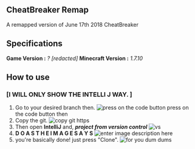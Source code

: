 ## CheatBreaker Remap

A remapped version of June 17th 2018 CheatBreaker

## Specifications
**Game Version :** *? [redacted]*
**Minecraft Version :** *1.7.10*

## How to use
### [I WILL ONLY SHOW THE INTELLI J WAY. ]
1. Go to your desired branch then.
![press on the code button](https://i.imgur.com/EHBmtrO.png)
press on the code button then
3. Copy the git.
![copy git https](https://i.imgur.com/ncygckX.png)
4. Then open **IntelliJ** and, ***project from version control***
![vs](https://i.imgur.com/5aNEWCv.png)
5.  **D O  A S  T H E  I M A G E  S A Y S**
![enter image description here](https://i.imgur.com/L8tO0MK.png)
6. you're basically done! just press "Clone".
 ![for you dum dums](https://i.imgur.com/jzoipCq.png)
